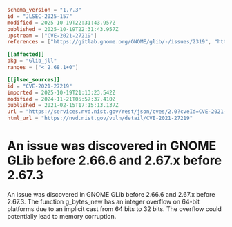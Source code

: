 ```toml
schema_version = "1.7.3"
id = "JLSEC-2025-157"
modified = 2025-10-19T22:31:43.957Z
published = 2025-10-19T22:31:43.957Z
upstream = ["CVE-2021-27219"]
references = ["https://gitlab.gnome.org/GNOME/glib/-/issues/2319", "https://lists.apache.org/thread.html/rf9fa47ab66495c78bb4120b0754dd9531ca2ff0430f6685ac9b07772%40%3Cdev.mina.apache.org%3E", "https://lists.debian.org/debian-lts-announce/2022/06/msg00006.html", "https://lists.fedoraproject.org/archives/list/package-announce%40lists.fedoraproject.org/message/2REA7RVKN7ZHRLJOEGBRQKJIPZQPAELZ/", "https://lists.fedoraproject.org/archives/list/package-announce%40lists.fedoraproject.org/message/JJMPNDO4GDVURYQFYKFOWY5HAF4FTEPN/", "https://security.gentoo.org/glsa/202107-13", "https://security.netapp.com/advisory/ntap-20210319-0004/", "https://gitlab.gnome.org/GNOME/glib/-/issues/2319", "https://lists.apache.org/thread.html/rf9fa47ab66495c78bb4120b0754dd9531ca2ff0430f6685ac9b07772%40%3Cdev.mina.apache.org%3E", "https://lists.debian.org/debian-lts-announce/2022/06/msg00006.html", "https://lists.fedoraproject.org/archives/list/package-announce%40lists.fedoraproject.org/message/2REA7RVKN7ZHRLJOEGBRQKJIPZQPAELZ/", "https://lists.fedoraproject.org/archives/list/package-announce%40lists.fedoraproject.org/message/JJMPNDO4GDVURYQFYKFOWY5HAF4FTEPN/", "https://security.gentoo.org/glsa/202107-13", "https://security.netapp.com/advisory/ntap-20210319-0004/"]

[[affected]]
pkg = "Glib_jll"
ranges = ["< 2.68.1+0"]

[[jlsec_sources]]
id = "CVE-2021-27219"
imported = 2025-10-19T21:13:23.542Z
modified = 2024-11-21T05:57:37.410Z
published = 2021-02-15T17:15:13.137Z
url = "https://services.nvd.nist.gov/rest/json/cves/2.0?cveId=CVE-2021-27219"
html_url = "https://nvd.nist.gov/vuln/detail/CVE-2021-27219"
```

# An issue was discovered in GNOME GLib before 2.66.6 and 2.67.x before 2.67.3

An issue was discovered in GNOME GLib before 2.66.6 and 2.67.x before 2.67.3. The function g_bytes_new has an integer overflow on 64-bit platforms due to an implicit cast from 64 bits to 32 bits. The overflow could potentially lead to memory corruption.

